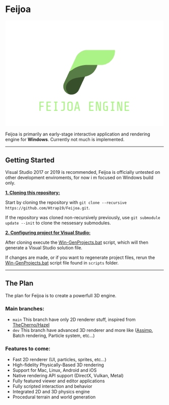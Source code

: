 # Feijoa

![Feijoa Logo](/Resources/Branding/Feijoa_Logo.png?raw=true "Feijoa")

Feijoa is primarily an early-stage interactive application and rendering engine for **Windows**. Currently not much is implemented.

***

## Getting Started
Visual Studio 2017 or 2019 is recommended, Feijoa is officially untested on other development enviroments, for now i m focused on Windows build only.

<ins>**1. Cloning this repository:**</ins>

Start by cloning the repository with `git clone --recursive https://github.com/Htrap19/Feijoa.git`.

If the repository was cloned non-recursively previously, use `git submodule update --init` to clone the nessesary submodules.

<ins>**2. Configuring project for Visual Studio:**</ins>

After cloning execute the [Win-GenProjects.bat](https://github.com/Htrap19/Feijoa/blob/main/scripts/Win-GenProject.bat) script, which will then generate a Visual Studio solution file.

If changes are made, or if you want to regenerate project files, rerun the [Win-GenProjects.bat](https://github.com/Htrap19/Feijoa/blob/main/scripts/Win-GenProject.bat) script file found in `scripts` folder.

***

## The Plan
The plan for Feijoa is to create a powerfull 3D engine.

### Main branches:

- `main` This branch have only 2D renderer stuff, inspired from [TheCherno/Hazel](https://github.com/TheCherno/Hazel)
- `dev`  This branch have advanced 3D renderer and more like ([Assimp](https://github.com/Htrap19/Feijoa-Assimp), Batch rendering, Particle system, etc...)

### Features to come:
- Fast 2D renderer (UI, particles, sprites, etc...)
- High-fidelity Physically-Based 3D rendering
- Support for Mac, Linux, Android and iOS
- Native rendering API support (DirectX, Vulkan, Metal)
- Fully featured viewer and editor applications
- Fully scripted interaction and behavior
- Integrated 2D and 3D physics engine
- Procedural terrain and world generation
